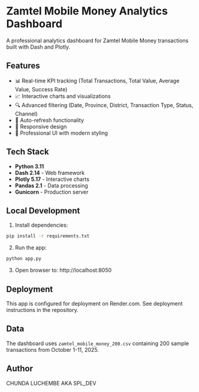 # Zamtel Mobile Money Analytics Dashboard

A professional analytics dashboard for Zamtel Mobile Money transactions built with Dash and Plotly.

## Features

- 📊 Real-time KPI tracking (Total Transactions, Total Value, Average Value, Success Rate)
- 📈 Interactive charts and visualizations
- 🔍 Advanced filtering (Date, Province, District, Transaction Type, Status, Channel)
- 🔄 Auto-refresh functionality
- 📱 Responsive design
- 💼 Professional UI with modern styling

## Tech Stack

- **Python 3.11**
- **Dash 2.14** - Web framework
- **Plotly 5.17** - Interactive charts
- **Pandas 2.1** - Data processing
- **Gunicorn** - Production server

## Local Development

1. Install dependencies:
```bash
pip install -r requirements.txt
```

2. Run the app:
```bash
python app.py
```

3. Open browser to: http://localhost:8050

## Deployment

This app is configured for deployment on Render.com. See deployment instructions in the repository.

## Data

The dashboard uses `zamtel_mobile_money_200.csv` containing 200 sample transactions from October 1-11, 2025.

## Author

CHUNDA LUCHEMBE AKA SPL_DEV

